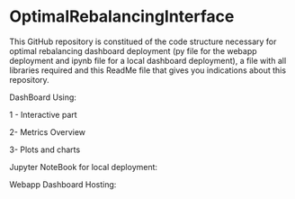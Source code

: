 # OptimalRebalancingInterface

This GitHub repository is constitued of the code structure necessary for optimal rebalancing dashboard deployment (py file for the webapp deployment and ipynb file for a local dashboard deployment), a file with all libraries required and this ReadMe file that gives you indications about this repository.





DashBoard Using:

1 - Interactive part


2- Metrics Overview


3- Plots and charts 



Jupyter NoteBook for local deployment:




Webapp Dashboard Hosting:






